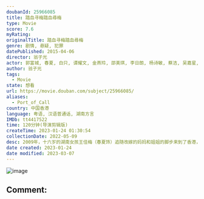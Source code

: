 ```yaml
---
doubanId: 25966085
title: 踏血寻梅踏血尋梅
type: Movie
score: 7.6
myRating: 
originalTitle: 踏血寻梅踏血尋梅
genre: 剧情, 悬疑, 犯罪
datePublished: 2015-04-06
director: 翁子光
actor: 郭富城, 春夏, 白只, 谭耀文, 金燕玲, 邵美琪, 李日朗, 杨诗敏, 蔡洁, 吴嘉星, 何卓霖, 艾迪, 谭炳文, 梁小冰, 车保罗, 太保, 陈健朗, 何卓莹, 陈丽云, 邓以婷, 李与霏, 袁浩杨, 郭汉柱, 黄岚
author: 翁子光
tags:
  - Movie
state: 想看
url: https://movie.douban.com/subject/25966085/
aliases:
  - Port_of_Call
country: 中国香港
language: 粤语, 汉语普通话, 湖南方言
IMDb: tt4417522
time: 120分钟(导演剪辑版)
createTime: 2023-01-24 01:30:54
collectionDate: 2022-05-09
desc: 2009年，十六岁的湖南女孩王佳梅（春夏饰）追随改嫁的妈妈和姐姐的脚步来到了香港，全新而陌生的环境，她感觉到格格不入，与家人的关系也逐渐紧张起来。志愿成为模特的佳梅以助理身份入行，尝尽了圈内的苦辣酸...
date created: 2023-01-24
date modified: 2023-03-07
---
```


![image](p2283225569.jpg)

Comment:
---
